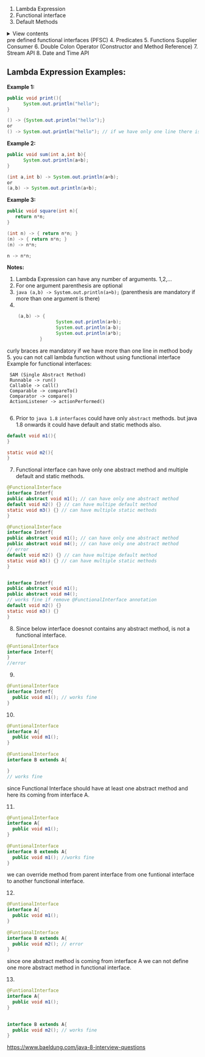 
1. Lambda Expression  
2. Functional interface  
3. Default Methods  
<details>
  <summary>View contents</summary>
         1.7v:  
         every method in interface is by default public and abstract  
        
 ``` java
         
         void m1()  
         public void m1()  
         abstract void m1()  
         public void abstract void m1()  
         
 ```
         
         1.8v:
         default and static methods are also allowed
         1.9v:
         private methods are also allowed 
         variables:
         private final
</details>         
pre defined functional interfaces (PFSC)  
4. Predicates     
5. Functions  
         Supplier  
         Consumer  
6. Double Colon Operator (Constructor and Method Reference)  
7. Stream API   
8. Date and Time API  

## Lambda Expression Examples:  

**Example 1:**
``` java
public void print(){
      System.out.println("hello");
}
```
``` java
() -> {System.out.println("hello");}
or
() -> System.out.println("hello"); // if we have only one line there is no need of writing {}
```
**Example 2:**
``` java
public void sum(int a,int b){
      System.out.println(a+b);
}
```
``` java
(int a,int b) -> System.out.println(a+b);
or
(a,b) -> System.out.println(a+b);
```
**Example 3:**
``` java
public void square(int n){
   return n*n;
}
```
``` java
(int n) -> { return n*n; }
(n) -> { return n*n; }
(n) -> n*n;

n -> n*n;
```

**Notes:**
1. Lambda Expression can have any number of arguments. 1,2,...   
2. For one argument parenthesis are optional  
3. ``` java (a,b) -> System.out.println(a+b); ``` (parenthesis are mandatory if more than one argument is there)  
4. 
``` java 
    (a,b) -> {
                  System.out.println(a+b);
                  System.out.println(a-b);
                  System.out.println(a*b);
            }
```        
curly braces are mandatory if we have more than one line in method body  
5. you can not call lambda function without using functional interface  
 Example for functional interfaces:  
 
 ```
  SAM (Single Abstract Method)
  Runnable -> run()
  Callable -> call()
  Comparable -> compareTo()
  Comparator -> compare()
  ActionListener -> actionPerformed()
  
  ```
6. Prior to `java 1.8` `interfaces` could have only `abstract` methods. but java 1.8 onwards it could have default and static methods also.  

``` java
default void m1(){
}

static void m2(){
}
```
   
7. Functional interface can have only one abstract method and multiple default and static methods.  

``` java
@FunctionalInterface
interface Interf{
public abstract void m1(); // can have only one abstract method
default void m2() {} // can have multipe default method
static void m3() {} // can have multiple static methods
}
```

``` java
@FunctionalInterface
interface Interf{
public abstract void m1(); // can have only one abstract method
public abstract void m4(); // can have only one abstract method
// error
default void m2() {} // can have multipe default method
static void m3() {} // can have multiple static methods
}
```

``` java

interface Interf{
public abstract void m1();
public abstract void m4();
// works fine if remove @FunctionalInterface annotation
default void m2() {}
static void m3() {}
}
```

8. Since below interface doesnot contains any abstract method, is not a functional interface.
``` java
@FuntionalInterface
interface Interf{
}
//error
```

9.  
``` java
@FuntionalInterface
interface Interf{
  public void m1(); // works fine
}

```

10.  
``` java
@FuntionalInterface
interface A{
  public void m1(); 
}
 
@FuntionalInterface
interface B extends A{

}
// works fine
```
since Functional Interface should have at least one abstract method and here its coming from interface A.

11.  
``` java
@FuntionalInterface
interface A{
  public void m1(); 
}
 
@FuntionalInterface
interface B extends A{
  public void m1(); //works fine
}

```
we can override method from parent interface from one funtional interface to another functional interface.


12.  
``` java
@FuntionalInterface
interface A{
  public void m1(); 
}
 
@FuntionalInterface
interface B extends A{
  public void m2(); // error
}

```
since one abstract method is coming from interface A we can not define one more abstract method in functional interface.

13.  
``` java
@FuntionalInterface
interface A{
  public void m1(); 
}
 

interface B extends A{
  public void m2(); // works fine
}

```





https://www.baeldung.com/java-8-interview-questions
